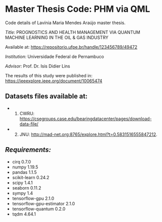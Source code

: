 # Master Thesis Code: PHM via QML

Code details of Lavínia Maria Mendes Araújo master thesis.

*Title:*
PROGNOSTICS AND HEALTH MANAGEMENT VIA QUANTUM MACHINE LEARNING IN THE OIL & GAS INDUSTRY

Available at: https://repositorio.ufpe.br/handle/123456789/49472

*Institution:*
Universidade Federal de Pernambuco 

*Advisor:*
Prof. Dr. Isis Didier Lins

The results of this study were published in:
https://ieeexplore.ieee.org/document/10065474


## Datasets files available at:

- 1. CWRU: https://csegroups.case.edu/bearingdatacenter/pages/download-data-file/
- 2. JNU: http://mad-net.org:8765/explore.html?t=0.5831516555847212.

## *Requirements:*


- cirq                      0.7.0  
- numpy                     1.19.5 
- pandas                    1.1.5  
- scikit-learn              0.24.2 
- scipy                     1.4.1 
- seaborn                   0.11.2 
- sympy                     1.4 
- tensorflow-gpu            2.1.0
- tensorflow-gpu-estimator  2.1.0 
- tensorflow-quantum        0.2.0
- tqdm                      4.64.1 


